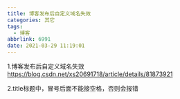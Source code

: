 ```yaml
---
title: 博客发布后自定义域名失效
categories: 其它
tags:
  - 博客
abbrlink: 6991
date: 2021-03-29 11:19:01
---
```

1.博客发布后自定义域名失效
https://blog.csdn.net/xs20691718/article/details/81873921


2.title标题中，冒号后面不能接空格，否则会报错
